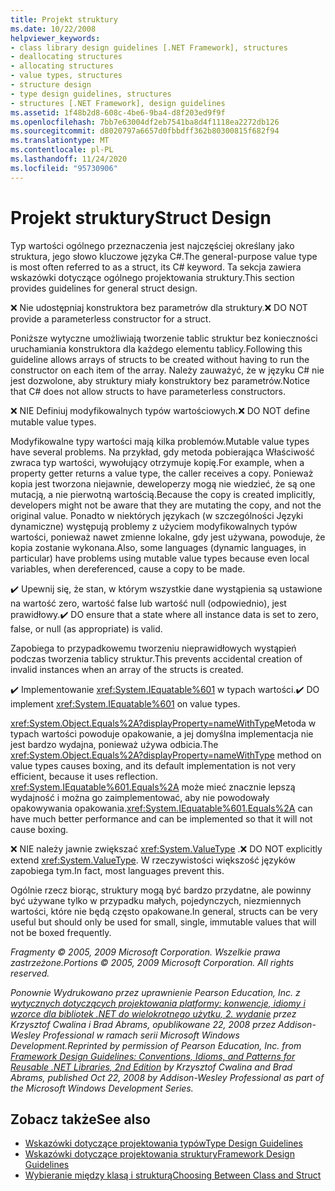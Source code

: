 ```yaml
---
title: Projekt struktury
ms.date: 10/22/2008
helpviewer_keywords:
- class library design guidelines [.NET Framework], structures
- deallocating structures
- allocating structures
- value types, structures
- structure design
- type design guidelines, structures
- structures [.NET Framework], design guidelines
ms.assetid: 1f48b2d8-608c-4be6-9ba4-d8f203ed9f9f
ms.openlocfilehash: 7bb7e63004df2eb7541ba8d4f1118ea2272db126
ms.sourcegitcommit: d8020797a6657d0fbbdff362b80300815f682f94
ms.translationtype: MT
ms.contentlocale: pl-PL
ms.lasthandoff: 11/24/2020
ms.locfileid: "95730906"
---
```

# <a name="struct-design"></a><span data-ttu-id="6ed45-102">Projekt struktury</span><span class="sxs-lookup"><span data-stu-id="6ed45-102">Struct Design</span></span>

<span data-ttu-id="6ed45-103">Typ wartości ogólnego przeznaczenia jest najczęściej określany jako struktura, jego słowo kluczowe języka C#.</span><span class="sxs-lookup"><span data-stu-id="6ed45-103">The general-purpose value type is most often referred to as a struct, its C# keyword.</span></span> <span data-ttu-id="6ed45-104">Ta sekcja zawiera wskazówki dotyczące ogólnego projektowania struktury.</span><span class="sxs-lookup"><span data-stu-id="6ed45-104">This section provides guidelines for general struct design.</span></span>

 <span data-ttu-id="6ed45-105">❌ Nie udostępniaj konstruktora bez parametrów dla struktury.</span><span class="sxs-lookup"><span data-stu-id="6ed45-105">❌ DO NOT provide a parameterless constructor for a struct.</span></span>

 <span data-ttu-id="6ed45-106">Poniższe wytyczne umożliwiają tworzenie tablic struktur bez konieczności uruchamiania konstruktora dla każdego elementu tablicy.</span><span class="sxs-lookup"><span data-stu-id="6ed45-106">Following this guideline allows arrays of structs to be created without having to run the constructor on each item of the array.</span></span> <span data-ttu-id="6ed45-107">Należy zauważyć, że w języku C# nie jest dozwolone, aby struktury miały konstruktory bez parametrów.</span><span class="sxs-lookup"><span data-stu-id="6ed45-107">Notice that C# does not allow structs to have parameterless constructors.</span></span>

 <span data-ttu-id="6ed45-108">❌ NIE Definiuj modyfikowalnych typów wartościowych.</span><span class="sxs-lookup"><span data-stu-id="6ed45-108">❌ DO NOT define mutable value types.</span></span>

 <span data-ttu-id="6ed45-109">Modyfikowalne typy wartości mają kilka problemów.</span><span class="sxs-lookup"><span data-stu-id="6ed45-109">Mutable value types have several problems.</span></span> <span data-ttu-id="6ed45-110">Na przykład, gdy metoda pobierająca Właściwość zwraca typ wartości, wywołujący otrzymuje kopię.</span><span class="sxs-lookup"><span data-stu-id="6ed45-110">For example, when a property getter returns a value type, the caller receives a copy.</span></span> <span data-ttu-id="6ed45-111">Ponieważ kopia jest tworzona niejawnie, deweloperzy mogą nie wiedzieć, że są one mutacją, a nie pierwotną wartością.</span><span class="sxs-lookup"><span data-stu-id="6ed45-111">Because the copy is created implicitly, developers might not be aware that they are mutating the copy, and not the original value.</span></span> <span data-ttu-id="6ed45-112">Ponadto w niektórych językach (w szczególności Języki dynamiczne) występują problemy z użyciem modyfikowalnych typów wartości, ponieważ nawet zmienne lokalne, gdy jest używana, powoduje, że kopia zostanie wykonana.</span><span class="sxs-lookup"><span data-stu-id="6ed45-112">Also, some languages (dynamic languages, in particular) have problems using mutable value types because even local variables, when dereferenced, cause a copy to be made.</span></span>

 <span data-ttu-id="6ed45-113">✔️ Upewnij się, że stan, w którym wszystkie dane wystąpienia są ustawione na wartość zero, wartość false lub wartość null (odpowiednio), jest prawidłowy.</span><span class="sxs-lookup"><span data-stu-id="6ed45-113">✔️ DO ensure that a state where all instance data is set to zero, false, or null (as appropriate) is valid.</span></span>

 <span data-ttu-id="6ed45-114">Zapobiega to przypadkowemu tworzeniu nieprawidłowych wystąpień podczas tworzenia tablicy struktur.</span><span class="sxs-lookup"><span data-stu-id="6ed45-114">This prevents accidental creation of invalid instances when an array of the structs is created.</span></span>

 <span data-ttu-id="6ed45-115">✔️ Implementowanie <xref:System.IEquatable%601> w typach wartości.</span><span class="sxs-lookup"><span data-stu-id="6ed45-115">✔️ DO implement <xref:System.IEquatable%601> on value types.</span></span>

 <span data-ttu-id="6ed45-116"><xref:System.Object.Equals%2A?displayProperty=nameWithType>Metoda w typach wartości powoduje opakowanie, a jej domyślna implementacja nie jest bardzo wydajna, ponieważ używa odbicia.</span><span class="sxs-lookup"><span data-stu-id="6ed45-116">The <xref:System.Object.Equals%2A?displayProperty=nameWithType> method on value types causes boxing, and its default implementation is not very efficient, because it uses reflection.</span></span> <span data-ttu-id="6ed45-117"><xref:System.IEquatable%601.Equals%2A> może mieć znacznie lepszą wydajność i można go zaimplementować, aby nie powodowały opakowywania opakowania.</span><span class="sxs-lookup"><span data-stu-id="6ed45-117"><xref:System.IEquatable%601.Equals%2A> can have much better performance and can be implemented so that it will not cause boxing.</span></span>

 <span data-ttu-id="6ed45-118">❌ NIE należy jawnie zwiększać <xref:System.ValueType> .</span><span class="sxs-lookup"><span data-stu-id="6ed45-118">❌ DO NOT explicitly extend <xref:System.ValueType>.</span></span> <span data-ttu-id="6ed45-119">W rzeczywistości większość języków zapobiega tym.</span><span class="sxs-lookup"><span data-stu-id="6ed45-119">In fact, most languages prevent this.</span></span>

 <span data-ttu-id="6ed45-120">Ogólnie rzecz biorąc, struktury mogą być bardzo przydatne, ale powinny być używane tylko w przypadku małych, pojedynczych, niezmiennych wartości, które nie będą często opakowane.</span><span class="sxs-lookup"><span data-stu-id="6ed45-120">In general, structs can be very useful but should only be used for small, single, immutable values that will not be boxed frequently.</span></span>

 <span data-ttu-id="6ed45-121">*Fragmenty © 2005, 2009 Microsoft Corporation. Wszelkie prawa zastrzeżone.*</span><span class="sxs-lookup"><span data-stu-id="6ed45-121">*Portions © 2005, 2009 Microsoft Corporation. All rights reserved.*</span></span>

 <span data-ttu-id="6ed45-122">*Ponownie Wydrukowano przez uprawnienie Pearson Education, Inc. z [wytycznych dotyczących projektowania platformy: konwencje, idiomy i wzorce dla bibliotek .NET do wielokrotnego użytku, 2. wydanie](https://www.informit.com/store/framework-design-guidelines-conventions-idioms-and-9780321545619) przez Krzysztof Cwalina i Brad Abrams, opublikowane 22, 2008 przez Addison-Wesley Professional w ramach serii Microsoft Windows Development.*</span><span class="sxs-lookup"><span data-stu-id="6ed45-122">*Reprinted by permission of Pearson Education, Inc. from [Framework Design Guidelines: Conventions, Idioms, and Patterns for Reusable .NET Libraries, 2nd Edition](https://www.informit.com/store/framework-design-guidelines-conventions-idioms-and-9780321545619) by Krzysztof Cwalina and Brad Abrams, published Oct 22, 2008 by Addison-Wesley Professional as part of the Microsoft Windows Development Series.*</span></span>

## <a name="see-also"></a><span data-ttu-id="6ed45-123">Zobacz także</span><span class="sxs-lookup"><span data-stu-id="6ed45-123">See also</span></span>

- [<span data-ttu-id="6ed45-124">Wskazówki dotyczące projektowania typów</span><span class="sxs-lookup"><span data-stu-id="6ed45-124">Type Design Guidelines</span></span>](type.md)
- [<span data-ttu-id="6ed45-125">Wskazówki dotyczące projektowania struktury</span><span class="sxs-lookup"><span data-stu-id="6ed45-125">Framework Design Guidelines</span></span>](index.md)
- [<span data-ttu-id="6ed45-126">Wybieranie między klasą i strukturą</span><span class="sxs-lookup"><span data-stu-id="6ed45-126">Choosing Between Class and Struct</span></span>](choosing-between-class-and-struct.md)
